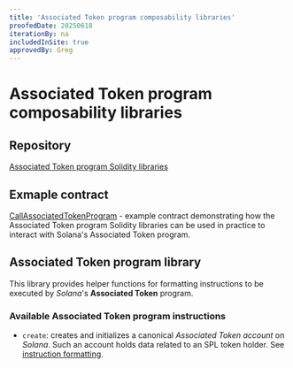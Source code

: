 ```yaml
---
title: 'Associated Token program composability libraries'
proofedDate: 20250618
iterationBy: na
includedInSite: true
approvedBy: Greg
---
```


# Associated Token program composability libraries

## Repository

[Associated Token program Solidity libraries](https://github.com/neonevm/neon-contracts/blob/dev/solidity-composability-libraries/contracts/composability/libraries/associated-token-program/README.md)

## Exmaple contract
[CallAssociatedTokenProgram](https://github.com/neonevm/neon-contracts/blob/dev/solidity-composability-libraries/contracts/composability/CallAssociatedTokenProgram.sol) - example contract demonstrating how the Associated Token program Solidity libraries can be used in practice to interact with Solana's Associated Token program.

## Associated Token program library
    
This library provides helper functions for formatting instructions to be executed by _Solana_'s **Associated Token** 
program.

### Available Associated Token program instructions

- `create`: creates and initializes a canonical _Associated Token account_ on _Solana_. Such an account holds 
data related to an SPL token holder. See [instruction formatting](LibAssociatedTokenProgram.sol#L16).
